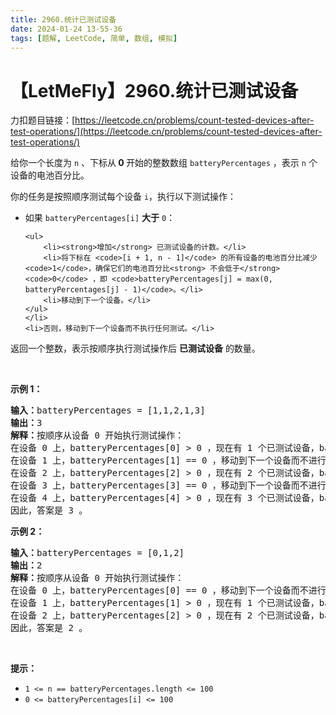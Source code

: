 ```yaml
---
title: 2960.统计已测试设备
date: 2024-01-24 13-55-36
tags: [题解, LeetCode, 简单, 数组, 模拟]
---
```


# 【LetMeFly】2960.统计已测试设备

力扣题目链接：[https://leetcode.cn/problems/count-tested-devices-after-test-operations/](https://leetcode.cn/problems/count-tested-devices-after-test-operations/)

<p>给你一个长度为 <code>n</code> 、下标从<strong> 0 </strong>开始的整数数组 <code>batteryPercentages</code> ，表示 <code>n</code> 个设备的电池百分比。</p>

<p>你的任务是按照顺序测试每个设备 <code>i</code>，执行以下测试操作：</p>

<ul>
	<li>如果 <code>batteryPercentages[i]</code> <strong>大于</strong> <code>0</code>：

	<ul>
		<li><strong>增加</strong> 已测试设备的计数。</li>
		<li>将下标在 <code>[i + 1, n - 1]</code> 的所有设备的电池百分比减少 <code>1</code>，确保它们的电池百分比<strong> 不会低于</strong> <code>0</code> ，即 <code>batteryPercentages[j] = max(0, batteryPercentages[j] - 1)</code>。</li>
		<li>移动到下一个设备。</li>
	</ul>
	</li>
	<li>否则，移动到下一个设备而不执行任何测试。</li>
</ul>

<p>返回一个整数，表示按顺序执行测试操作后 <strong>已测试设备</strong> 的数量。</p>

<p>&nbsp;</p>

<p><strong class="example">示例 1：</strong></p>

<pre>
<strong>输入：</strong>batteryPercentages = [1,1,2,1,3]
<strong>输出：</strong>3
<strong>解释：</strong>按顺序从设备 0 开始执行测试操作：
在设备 0 上，batteryPercentages[0] &gt; 0 ，现在有 1 个已测试设备，batteryPercentages 变为 [1,0,1,0,2] 。
在设备 1 上，batteryPercentages[1] == 0 ，移动到下一个设备而不进行测试。
在设备 2 上，batteryPercentages[2] &gt; 0 ，现在有 2 个已测试设备，batteryPercentages 变为 [1,0,1,0,1] 。
在设备 3 上，batteryPercentages[3] == 0 ，移动到下一个设备而不进行测试。
在设备 4 上，batteryPercentages[4] &gt; 0 ，现在有 3 个已测试设备，batteryPercentages 保持不变。
因此，答案是 3 。
</pre>

<p><strong class="example">示例 2：</strong></p>

<pre>
<strong>输入：</strong>batteryPercentages = [0,1,2]
<strong>输出：</strong>2
<strong>解释：</strong>按顺序从设备 0 开始执行测试操作：
在设备 0 上，batteryPercentages[0] == 0 ，移动到下一个设备而不进行测试。
在设备 1 上，batteryPercentages[1] &gt; 0 ，现在有 1 个已测试设备，batteryPercentages 变为 [0,1,1] 。
在设备 2 上，batteryPercentages[2] &gt; 0 ，现在有 2 个已测试设备，batteryPercentages 保持不变。
因此，答案是 2 。
</pre>

<p>&nbsp;</p>

<p><strong>提示：</strong></p>

<ul>
	<li><code>1 &lt;= n == batteryPercentages.length &lt;= 100 </code></li>
	<li><code>0 &lt;= batteryPercentages[i] &lt;= 100</code></li>
</ul>


    